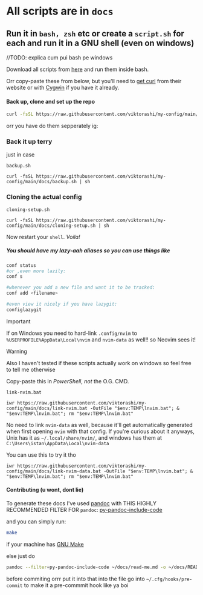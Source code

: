 # All scripts are in `docs`

## Run it in `bash, zsh` etc or create a `script.sh` for each and run it in a GNU shell (even on windows)

//TODO: explica cum pui bash pe windows

Download all scripts from
[here](https://download-directory.github.io/?url=https%3A%2F%2Fgithub.com%2Fviktorashi%2Fmy-config%2Ftree%2Fmain%2Fdocs)
and run them inside bash.

Orr copy-paste these from below, but you'll need to [get
curl](https://curl.se/windows) from their website or with
[Cygwin](https://www.cygwin.com) if you have it already.

#### Back up, clone and set up the repo

``` bash
curl -fsSL https://raw.githubusercontent.com/viktorashi/my-config/main/docs/backup-and-clone.sh | sh
```

orr you have do them sepperately ig:

### Back it up terry

just in case

`backup.sh`

    curl -fsSL https://raw.githubusercontent.com/viktorashi/my-config/main/docs/backup.sh | sh

### Cloning the actual config

`cloning-setup.sh`

    curl -fsSL https://raw.githubusercontent.com/viktorashi/my-config/main/docs/cloning-setup.sh | sh

Now restart your `shell`. *Voila!*

##### You should have my lazy-aah aliases so you can use things like

``` bash
conf status
#or ,even more lazily:
conf s

#whenever you add a new file and want it to be tracked:
conf add <filename>

#even view it nicely if you have lazygit:
configlazygit
```

> [!IMPORTANT]
> If on Windows you need to hard-link `.config/nvim` to
> `%USERPROFILE%AppData\Local\nvim` and `nvim-data` as well!! so Neovim
> sees it!

> [!WARNING]
> Also I haven't tested if these scripts actually work on windows so feel
> free to tell me otherwise

Copy-paste this in *PowerShell*, *not* the O.G. CMD.

`link-nvim.bat`

    iwr https://raw.githubusercontent.com/viktorashi/my-config/main/docs/link-nvim.bat -OutFile "$env:TEMP\lnvim.bat"; & "$env:TEMP\lnvim.bat"; rm "$env:TEMP\lnvim.bat"

No need to link `nvim-data` as well, because it'll get automatically
generated when first opening `nvim` with that config. If you're curious
about it anyways, Unix has it as `~/.local/share/nvim/`, and windows has
them at `C:\Users\istan\AppData\Local\nvim-data`

You can use this to try it tho

    iwr https://raw.githubusercontent.com/viktorashi/my-config/main/docs/link-nvim-data.bat -OutFile "$env:TEMP\lnvim.bat"; & "$env:TEMP\lnvim.bat"; rm "$env:TEMP\lnvim.bat"

#### Contributing (u wont, dont lie)

To generate these docs I've used [pandoc](https://pandoc.org) with THIS
HIGHLY RECOMMENDED FILTER FOR `pandoc`:
[py-pandoc-include-code](https://github.com/veneres/py-pandoc-include-code)

and you can simply run:

``` bash
make
```

if your machine has [GNU Make](https://www.gnu.org/software/make)

else just do

``` bash
pandoc --filter=py-pandoc-include-code ~/docs/read-me.md -o ~/docs/README.md
```

before commiting orrr put it into that into the file go into
`~/.cfg/hooks/pre-commit` to make it a pre-commmit hook like ya boi
